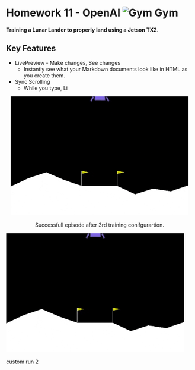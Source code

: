 <h1>
  <br>
  Homework 11 - OpenAI 
  <img src="https://gym.openai.com/assets/dist/home/header/home-icon-54c30e2345.svg" alt="Gym" width="50">
  Gym
  <br>
</h1>

<h4>Training a Lunar Lander to properly land using a Jetson TX2.</h4>

## Key Features

* LivePreview - Make changes, See changes
  - Instantly see what your Markdown documents look like in HTML as you create them.
* Sync Scrolling
  - While you type, Li

<div align="center">
<img src="Lunar_lander_run3.gif">
<p>Successfull episode after 3rd training conifgurartion.</p>
</div>

![](Lunar_lander_run3.gif)

custom run 2

